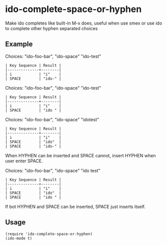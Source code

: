 ido-complete-space-or-hyphen
============================

Make ido completes like built-in M-x does, useful when use smex or use ido to
complete other hyphen separated choices

## Example

Choices: "ido-foo-bar", "ido-space" "ido-test"

    | Key Sequence | Result |
    |--------------+--------|
    | i            | "i"    |
    | SPACE        | "ido-" |

Choices: "ido-foo-bar", "ido-space" "ido-test"

    | Key Sequence | Result |
    |--------------+--------|
    | i            | "i"    |
    | SPACE        | "ido " |

Choices: "ido-foo-bar", "ido-space" "idotest"

    | Key Sequence | Result |
    |--------------+--------|
    | i            | "i"    |
    | SPACE        | "ido"  |
    | SPACE        | "ido-" |

When HYPHEN can be inserted and SPACE cannot, insert HYPHEN when user enter SPACE.

Choices: "ido-foo-bar", "ido-space" "ido test"

    | Key Sequence | Result |
    |--------------+--------|
    | i            | "i"    |
    | SPACE        | "ido"  |
    | SPACE        | "ido " |

If bot HYPHEN and SPACE can be inserted, SPACE just inserts itself.

## Usage

    (require 'ido-complete-space-or-hyphen)
    (ido-mode t)
